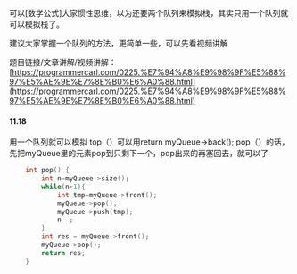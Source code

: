 可以[数学公式]大家惯性思维，以为还要两个队列来模拟栈，其实只用一个队列就可以模拟栈了。 

建议大家掌握一个队列的方法，更简单一些，可以先看视频讲解

题目链接/文章讲解/视频讲解：[https://programmercarl.com/0225.%E7%94%A8%E9%98%9F%E5%88%97%E5%AE%9E%E7%8E%B0%E6%A0%88.html](https://programmercarl.com/0225.%E7%94%A8%E9%98%9F%E5%88%97%E5%AE%9E%E7%8E%B0%E6%A0%88.html)


#### 11.18
用一个队列就可以模拟
top（）可以用return myQueue->back();
pop（）的话，先把myQueue里的元素pop到只剩下一个，pop出来的再塞回去，就可以了

```c++
    int pop() {
        int n=myQueue->size();
        while(n>1){
            int tmp=myQueue->front();
            myQueue->pop();
            myQueue->push(tmp);
            n--; 
        }
        int res = myQueue->front();
        myQueue->pop();
        return res;
    }
```
